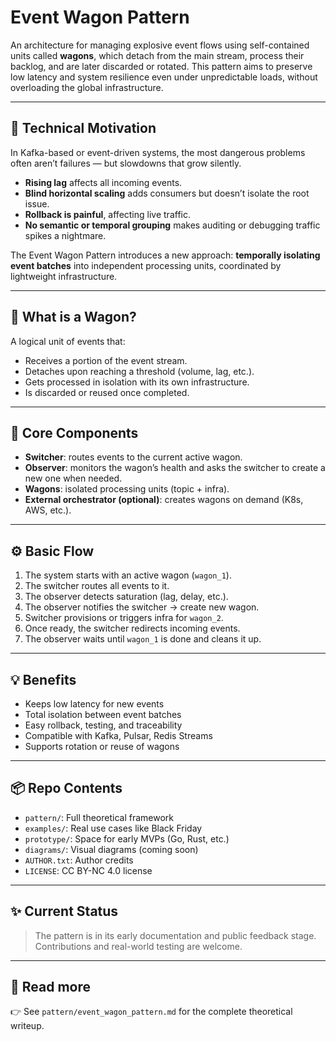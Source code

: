 # Event Wagon Pattern

An architecture for managing explosive event flows using self-contained units called **wagons**, which detach from the main stream, process their backlog, and are later discarded or rotated. This pattern aims to preserve low latency and system resilience even under unpredictable loads, without overloading the global infrastructure.

---

## 🎯 Technical Motivation

In Kafka-based or event-driven systems, the most dangerous problems often aren’t failures — but slowdowns that grow silently.

- **Rising lag** affects all incoming events.
- **Blind horizontal scaling** adds consumers but doesn’t isolate the root issue.
- **Rollback is painful**, affecting live traffic.
- **No semantic or temporal grouping** makes auditing or debugging traffic spikes a nightmare.

The Event Wagon Pattern introduces a new approach: **temporally isolating event batches** into independent processing units, coordinated by lightweight infrastructure.

---

## 🧠 What is a Wagon?

A logical unit of events that:
- Receives a portion of the event stream.
- Detaches upon reaching a threshold (volume, lag, etc.).
- Gets processed in isolation with its own infrastructure.
- Is discarded or reused once completed.

---

## 🔁 Core Components

- **Switcher**: routes events to the current active wagon.
- **Observer**: monitors the wagon’s health and asks the switcher to create a new one when needed.
- **Wagons**: isolated processing units (topic + infra).
- **External orchestrator (optional)**: creates wagons on demand (K8s, AWS, etc.).

---

## ⚙️ Basic Flow

1. The system starts with an active wagon (`wagon_1`).
2. The switcher routes all events to it.
3. The observer detects saturation (lag, delay, etc.).
4. The observer notifies the switcher → create new wagon.
5. Switcher provisions or triggers infra for `wagon_2`.
6. Once ready, the switcher redirects incoming events.
7. The observer waits until `wagon_1` is done and cleans it up.

---

## 💡 Benefits

- Keeps low latency for new events
- Total isolation between event batches
- Easy rollback, testing, and traceability
- Compatible with Kafka, Pulsar, Redis Streams
- Supports rotation or reuse of wagons

---

## 📦 Repo Contents

- `pattern/`: Full theoretical framework
- `examples/`: Real use cases like Black Friday
- `prototype/`: Space for early MVPs (Go, Rust, etc.)
- `diagrams/`: Visual diagrams (coming soon)
- `AUTHOR.txt`: Author credits
- `LICENSE`: CC BY-NC 4.0 license

---

## ✨ Current Status

> The pattern is in its early documentation and public feedback stage.  
> Contributions and real-world testing are welcome.

---

## 🔗 Read more

👉 See `pattern/event_wagon_pattern.md` for the complete theoretical writeup.
